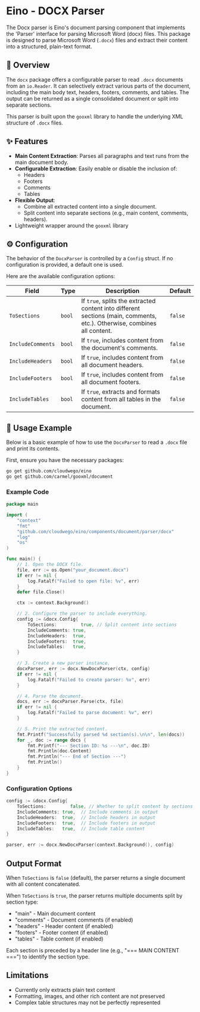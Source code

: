 # Eino - DOCX Parser
The Docx parser is Eino's document parsing component that implements the 'Parser' interface for parsing Microsoft Word (docx) files. This package is designed to parse Microsoft Word (`.docx`) files and extract their content into a structured, plain-text format.

## 📜 Overview
The `docx` package offers a configurable parser to read `.docx` documents from an `io.Reader`. It can selectively extract various parts of the document, including the main body text, headers, footers, comments, and tables. The output can be returned as a single consolidated document or split into separate sections.

This parser is built upon the `gooxml` library to handle the underlying XML structure of `.docx` files.

## ✨ Features
+ **Main Content Extraction**: Parses all paragraphs and text runs from the main document body.
+ **Configurable Extraction**: Easily enable or disable the inclusion of:
    - Headers
    - Footers
    - Comments
    - Tables
+ **Flexible Output**:
    - Combine all extracted content into a single document.
    - Split content into separate sections (e.g., main content, comments, headers).
+ Lightweight wrapper around the `gooxml` library

## ⚙️ Configuration
The behavior of the `DocxParser` is controlled by a `Config` struct. If no configuration is provided, a default one is used.

Here are the available configuration options:

| Field | Type | Description | Default |
| --- | --- | --- | --- |
| `ToSections` | `bool` | If `true`, splits the extracted content into different sections (main, comments, etc.). Otherwise, combines all content. | `false` |
| `IncludeComments` | `bool` | If `true`, includes content from the document's comments. | `false` |
| `IncludeHeaders` | `bool` | If `true`, includes content from all document headers. | `false` |
| `IncludeFooters` | `bool` | If `true`, includes content from all document footers. | `false` |
| `IncludeTables` | `bool` | If `true`, extracts and formats content from all tables in the document. | `false` |


## 🚀 Usage Example
Below is a basic example of how to use the `DocxParser` to read a `.docx` file and print its contents.

First, ensure you have the necessary packages:

```bash
go get github.com/cloudwego/eino
go get github.com/carmel/gooxml/document
```

### Example Code
```go
package main

import (
    "context"
    "fmt"
    "github.com/cloudwego/eino/components/document/parser/docx"
    "log"
    "os"
)

func main() {
    // 1. Open the DOCX file.
    file, err := os.Open("your_document.docx")
    if err != nil {
        log.Fatalf("Failed to open file: %v", err)
    }
    defer file.Close()

    ctx := context.Background()

    // 2. Configure the parser to include everything.
    config := &docx.Config{
        ToSections:         true, // Split content into sections
        IncludeComments: true,
        IncludeHeaders:  true,
        IncludeFooters:  true,
        IncludeTables:   true,
    }

    // 3. Create a new parser instance.
    docxParser, err := docx.NewDocxParser(ctx, config)
    if err != nil {
        log.Fatalf("Failed to create parser: %v", err)
    }

    // 4. Parse the document.
    docs, err := docxParser.Parse(ctx, file)
    if err != nil {
        log.Fatalf("Failed to parse document: %v", err)
    }

    // 5. Print the extracted content.
    fmt.Printf("Successfully parsed %d section(s).\n\n", len(docs))
    for _, doc := range docs {
        fmt.Printf("--- Section ID: %s ---\n", doc.ID)
        fmt.Println(doc.Content)
        fmt.Println("--- End of Section ---")
        fmt.Println()
    }
}
```

### Configuration Options
```go
config := &docx.Config{
    ToSections:         false, // Whether to split content by sections
    IncludeComments: true,  // Include comments in output
    IncludeHeaders:  true,  // Include headers in output
    IncludeFooters:  true,  // Include footers in output
    IncludeTables:   true,  // Include table content
}

parser, err := docx.NewDocxParser(context.Background(), config)
```

## Output Format
When `ToSections` is `false` (default), the parser returns a single document with all content concatenated.

When `ToSections` is `true`, the parser returns multiple documents split by section type:

+ "main" - Main document content
+ "comments" - Document comments (if enabled)
+ "headers" - Header content (if enabled)
+ "footers" - Footer content (if enabled)
+ "tables" - Table content (if enabled)

Each section is preceded by a header line (e.g., "=== MAIN CONTENT ===") to identify the section type.

## Limitations
+ Currently only extracts plain text content
+ Formatting, images, and other rich content are not preserved
+ Complex table structures may not be perfectly represented



